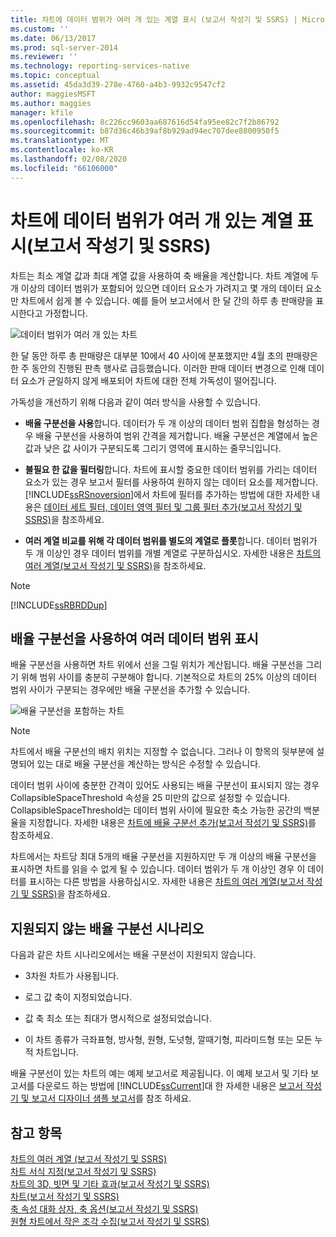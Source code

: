```yaml
---
title: 차트에 데이터 범위가 여러 개 있는 계열 표시 (보고서 작성기 및 SSRS) | Microsoft Docs
ms.custom: ''
ms.date: 06/13/2017
ms.prod: sql-server-2014
ms.reviewer: ''
ms.technology: reporting-services-native
ms.topic: conceptual
ms.assetid: 45da3d39-278e-4760-a4b3-9932c9547cf2
author: maggiesMSFT
ms.author: maggies
manager: kfile
ms.openlocfilehash: 8c226cc9603aa687616d54fa95ee82c7f2b86792
ms.sourcegitcommit: b87d36c46b39af8b929ad94ec707dee8800950f5
ms.translationtype: MT
ms.contentlocale: ko-KR
ms.lasthandoff: 02/08/2020
ms.locfileid: "66106000"
---
```

# <a name="displaying-a-series-with-multiple-data-ranges-on-a-chart-report-builder-and-ssrs"></a>차트에 데이터 범위가 여러 개 있는 계열 표시(보고서 작성기 및 SSRS)
  차트는 최소 계열 값과 최대 계열 값을 사용하여 축 배율을 계산합니다. 차트 계열에 두 개 이상의 데이터 범위가 포함되어 있으면 데이터 요소가 가려지고 몇 개의 데이터 요소만 차트에서 쉽게 볼 수 있습니다. 예를 들어 보고서에서 한 달 간의 하루 총 판매량을 표시한다고 가정합니다.  
  
 ![데이터 범위가 여러 개 있는 차트](../media/rs-multipledatarangeschart.gif "데이터 범위가 여러 개 있는 차트")  
  
 한 달 동안 하루 총 판매량은 대부분 10에서 40 사이에 분포했지만 4월 초의 판매량은 한 주 동안의 진행된 판촉 행사로 급등했습니다. 이러한 판매 데이터 변경으로 인해 데이터 요소가 균일하지 않게 배포되어 차트에 대한 전체 가독성이 떨어집니다.  
  
 가독성을 개선하기 위해 다음과 같이 여러 방식을 사용할 수 있습니다.  
  
-   **배율 구분선을 사용**합니다. 데이터가 두 개 이상의 데이터 범위 집합을 형성하는 경우 배율 구분선을 사용하여 범위 간격을 제거합니다. 배율 구분선은 계열에서 높은 값과 낮은 값 사이가 구분되도록 그리기 영역에 표시하는 줄무늬입니다.  
  
-   **불필요 한 값을 필터링**합니다. 차트에 표시할 중요한 데이터 범위를 가리는 데이터 요소가 있는 경우 보고서 필터를 사용하여 원하지 않는 데이터 요소를 제거합니다. 
  [!INCLUDE[ssRSnoversion](../../includes/ssrsnoversion-md.md)]에서 차트에 필터를 추가하는 방법에 대한 자세한 내용은 [데이터 세트 필터, 데이터 영역 필터 및 그룹 필터 추가&#40;보고서 작성기 및 SSRS&#41;](add-dataset-filters-data-region-filters-and-group-filters.md)을 참조하세요.  
  
-   **여러 계열 비교를 위해 각 데이터 범위를 별도의 계열로 플롯**합니다. 데이터 범위가 두 개 이상인 경우 데이터 범위를 개별 계열로 구분하십시오. 자세한 내용은 [차트의 여러 계열&#40;보고서 작성기 및 SSRS&#41;](multiple-series-on-a-chart-report-builder-and-ssrs.md)을 참조하세요.  
  
> [!NOTE]  
>  [!INCLUDE[ssRBRDDup](../../includes/ssrbrddup-md.md)]  
  
## <a name="displaying-multiple-data-ranges-using-scale-breaks"></a>배율 구분선을 사용하여 여러 데이터 범위 표시  
 배율 구분선을 사용하면 차트 위에서 선을 그릴 위치가 계산됩니다. 배율 구분선을 그리기 위해 범위 사이를 충분히 구분해야 합니다. 기본적으로 차트의 25% 이상의 데이터 범위 사이가 구분되는 경우에만 배율 구분선을 추가할 수 있습니다.  
  
 ![배율 구분선을 포함하는 차트](../media/rs-multipledatarangeschart-scalebreak.gif "배율 구분선을 포함하는 차트")  
  
> [!NOTE]  
>  차트에서 배율 구분선의 배치 위치는 지정할 수 없습니다. 그러나 이 항목의 뒷부분에 설명되어 있는 대로 배율 구분선을 계산하는 방식은 수정할 수 있습니다.  
  
 데이터 범위 사이에 충분한 간격이 있어도 사용되는 배율 구분선이 표시되지 않는 경우 CollapsibleSpaceThreshold 속성을 25 미만의 값으로 설정할 수 있습니다. CollapsibleSpaceThreshold는 데이터 범위 사이에 필요한 축소 가능한 공간의 백분율을 지정합니다. 자세한 내용은 [차트에 배율 구분선 추가&#40;보고서 작성기 및 SSRS&#41;](add-scale-breaks-to-a-chart-report-builder-and-ssrs.md)를 참조하세요.  
  
 차트에서는 차트당 최대 5개의 배율 구분선을 지원하지만 두 개 이상의 배율 구분선을 표시하면 차트를 읽을 수 없게 될 수 있습니다. 데이터 범위가 두 개 이상인 경우 이 데이터를 표시하는 다른 방법을 사용하십시오. 자세한 내용은 [차트의 여러 계열&#40;보고서 작성기 및 SSRS&#41;](multiple-series-on-a-chart-report-builder-and-ssrs.md)을 참조하세요.  
  
## <a name="unsupported-scale-break-scenarios"></a>지원되지 않는 배율 구분선 시나리오  
 다음과 같은 차트 시나리오에서는 배율 구분선이 지원되지 않습니다.  
  
-   3차원 차트가 사용됩니다.  
  
-   로그 값 축이 지정되었습니다.  
  
-   값 축 최소 또는 최대가 명시적으로 설정되었습니다.  
  
-   이 차트 종류가 극좌표형, 방사형, 원형, 도넛형, 깔때기형, 피라미드형 또는 모든 누적 차트입니다.  
  
 배율 구분선이 있는 차트의 예는 예제 보고서로 제공됩니다. 이 예제 보고서 및 기타 보고서를 다운로드 하는 방법에 [!INCLUDE[ssCurrent](../../includes/sscurrent-md.md)]대 한 자세한 내용은 [보고서 작성기 및 보고서 디자이너 샘플 보고서](https://go.microsoft.com/fwlink/?LinkId=198283)를 참조 하세요.  
  
## <a name="see-also"></a>참고 항목  
 [차트의 여러 계열 &#40;보고서 작성기 및 SSRS&#41;](multiple-series-on-a-chart-report-builder-and-ssrs.md)   
 [차트 서식 지정&#40;보고서 작성기 및 SSRS&#41;](formatting-a-chart-report-builder-and-ssrs.md)   
 [차트의 3D, 빗면 및 기타 효과&#40;보고서 작성기 및 SSRS&#41;](chart-effects-3d-bevel-and-other-report-builder.md)   
 [차트&#40;보고서 작성기 및 SSRS&#41;](charts-report-builder-and-ssrs.md)   
 [축 속성 대화 상자, 축 옵션&#40;보고서 작성기 및 SSRS&#41;](../axis-properties-dialog-box-axis-options-report-builder-and-ssrs.md)   
 [원형 차트에서 작은 조각 수집&#40;보고서 작성기 및 SSRS&#41;](collect-small-slices-on-a-pie-chart-report-builder-and-ssrs.md)  
  
  
